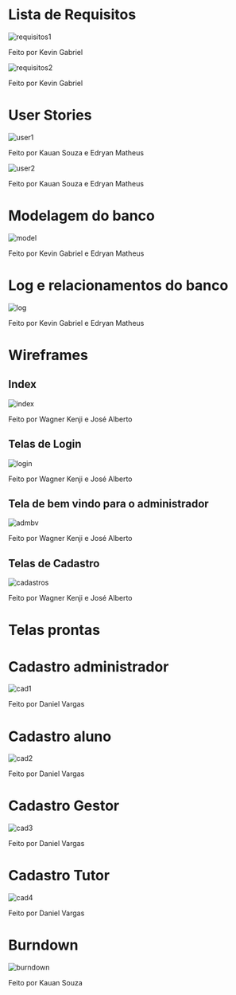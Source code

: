 # Lista de Requisitos
![requisitos1](https://github.com/kevingabrielmelo/nLearning-Team2/blob/develop/readme-assets/req1.PNG)

Feito por Kevin Gabriel 

![requisitos2](https://github.com/kevingabrielmelo/nLearning-Team2/blob/develop/readme-assets/req2.PNG)

Feito por Kevin Gabriel 

# User Stories
![user1](https://github.com/kevingabrielmelo/nLearning-Team2/blob/develop/readme-assets/user1.PNG)

Feito por Kauan Souza e Edryan Matheus

![user2](https://github.com/kevingabrielmelo/nLearning-Team2/blob/develop/readme-assets/user1.PNG)

Feito por Kauan Souza e Edryan Matheus

# Modelagem do banco
![model](https://github.com/kevingabrielmelo/nLearning-Team2/blob/develop/readme-assets/modelagem%20banco.jpg)

Feito por Kevin Gabriel e Edryan Matheus

# Log e relacionamentos do banco
![log](https://github.com/kevingabrielmelo/nLearning-Team2/blob/develop/readme-assets/log%20e%20relacionamento%20banco.jpg)

Feito por Kevin Gabriel e Edryan Matheus

# Wireframes
## Index
![index](https://github.com/kevingabrielmelo/nLearning-Team2/blob/develop/readme-assets/index.gif)

Feito por Wagner Kenji e José Alberto 

## Telas de Login
![login](https://github.com/kevingabrielmelo/nLearning-Team2/blob/develop/readme-assets/Login_e_Telas.PNG)

Feito por Wagner Kenji e José Alberto 

## Tela de bem vindo para o administrador
![admbv](https://github.com/kevingabrielmelo/nLearning-Team2/blob/develop/readme-assets/BemVindo_adm.PNG)

Feito por Wagner Kenji e José Alberto 

## Telas de Cadastro
![cadastros](https://github.com/kevingabrielmelo/nLearning-Team2/blob/develop/readme-assets/TelasDeCadastro.PNG)

Feito por Wagner Kenji e José Alberto 

# Telas prontas

# Cadastro administrador
![cad1](https://github.com/kevingabrielmelo/nLearning-Team2/blob/develop/readme-assets/Cadastro1.PNG)

Feito por Daniel Vargas

# Cadastro aluno
![cad2](https://github.com/kevingabrielmelo/nLearning-Team2/blob/develop/readme-assets/Cadastro2.PNG)

Feito por Daniel Vargas

# Cadastro Gestor
![cad3](https://github.com/kevingabrielmelo/nLearning-Team2/blob/develop/readme-assets/Cadastro3.PNG)

Feito por Daniel Vargas

# Cadastro Tutor
![cad4](https://github.com/kevingabrielmelo/nLearning-Team2/blob/develop/readme-assets/Cadastro4.PNG)

Feito por Daniel Vargas

# Burndown

![burndown](https://github.com/kevingabrielmelo/nLearning-Team2/blob/master/readme-assets/Burndown.PNG)

Feito por Kauan Souza
